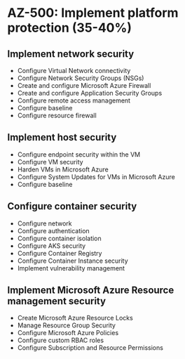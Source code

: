 # AZ-500: Implement platform protection (35-40%)

## Implement network security

* Configure Virtual Network connectivity
* Configure Network Security Groups (NSGs)
* Create and configure Microsoft Azure Firewall
* Create and configure Application Security Groups
* Configure remote access management
* Configure baseline
* Configure resource firewall

## Implement host security

* Configure endpoint security within the VM
* Configure VM security
* Harden VMs in Microsoft Azure
* Configure System Updates for VMs in Microsoft Azure
* Configure baseline

## Configure container security

* Configure network
* Configure authentication
* Configure container isolation
* Configure AKS security
* Configure Container Registry
* Configure Container Instance security
* Implement vulnerability management

## Implement Microsoft Azure Resource management security

* Create Microsoft Azure Resource Locks
* Manage Resource Group Security
* Configure Microsoft Azure Policies
* Configure custom RBAC roles
* Configure Subscription and Resource Permissions